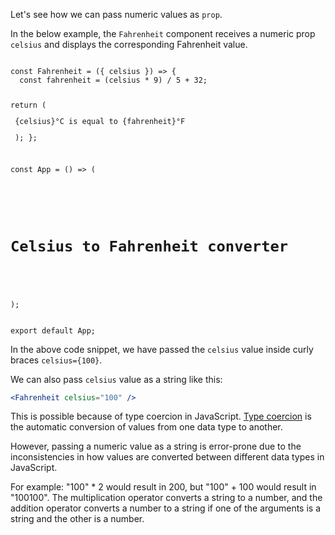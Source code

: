 Let's see how we can pass numeric values as `prop`.

In the below example, the `Fahrenheit` component receives a numeric prop `celsius` and displays the corresponding Fahrenheit value.

<codeblock language="reactjs" type="lesson">
<code>
const Fahrenheit = ({ celsius }) => {
  const fahrenheit = (celsius * 9) / 5 + 32;

  return (
    <p>
      {celsius}°C is equal to {fahrenheit}°F
    </p>
  );
};

const App = () => (
  <div>
    <h1>Celsius to Fahrenheit converter</h1>
    <Fahrenheit celsius={100} />
  </div>
);

export default App;
</code>
</codeblock>

In the above code snippet, we have passed the `celsius` value inside curly braces `celsius={100}`.

We can also pass `celsius` value as a string like this:

```jsx
<Fahrenheit celsius="100" />
```

This is possible because of type coercion in JavaScript. [Type coercion](https://developer.mozilla.org/en-US/docs/Glossary/Type_coercion) is the automatic conversion of values from one data type to another.

However, passing a numeric value as a string is error-prone due to the inconsistencies in how values are converted between different data types in JavaScript.

For example: "100" * 2 would result in 200, but "100" + 100 would result in "100100". The multiplication operator converts a string to a number, and the addition operator converts a number to a string if one of the arguments is a string and the other is a number.

